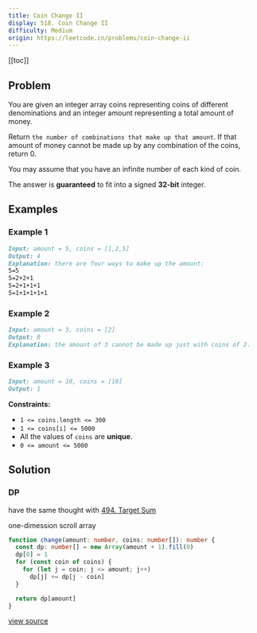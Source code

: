 ```yaml
---
title: Coin Change II
display: 518. Coin Change II
difficulty: Medium
origin: https://leetcode.cn/problems/coin-change-ii
---
```


[[toc]]

## Problem

You are given an integer array coins representing coins of different denominations and an integer amount representing a total amount of money.

Return `the number of combinations that make up that amount`. If that amount of money cannot be made up by any combination of the coins, return 0.

You may assume that you have an infinite number of each kind of coin.

The answer is **guaranteed** to fit into a signed **32-bit** integer.

## Examples

### Example 1

```md
Input: amount = 5, coins = [1,2,5]
Output: 4
Explanation: there are four ways to make up the amount:
5=5
5=2+2+1
5=2+1+1+1
5=1+1+1+1+1
```

### Example 2

```md
Input: amount = 3, coins = [2]
Output: 0
Explanation: the amount of 3 cannot be made up just with coins of 2.
```

### Example 3

```md
Input: amount = 10, coins = [10]
Output: 1
```

**Constraints:**

- `1 <= coins.length <= 300`
- `1 <= coins[i] <= 5000`
- All the values of `coins` are **unique**.
- `0 <= amount <= 5000`

## Solution

### DP

have the same thought with [494. Target Sum](/algorithms/dynamic-programming/494)

one-dimession scroll array

```ts
function change(amount: number, coins: number[]): number {
  const dp: number[] = new Array(amount + 1).fill(0)
  dp[0] = 1
  for (const coin of coins) {
    for (let j = coin; j <= amount; j++)
      dp[j] += dp[j - coin]
  }

  return dp[amount]
}
```

[view source](https://leetcode.cn/problems/coin-change-ii)
